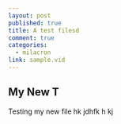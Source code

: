 ```yaml
---
layout: post
published: true
title: A test filesd 
comment: true
categories: 
  - milacron
link: sample.vid
---
```


## My New T

Testing my new file hk jdhfk h kj